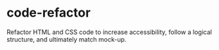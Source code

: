 # code-refactor
Refactor HTML and CSS code to increase accessibility, follow a logical structure, and ultimately match mock-up.
